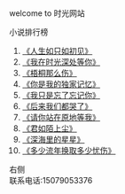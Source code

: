 ﻿<!DOCTYPE html>
<html lang="en">
<head>
    <meta charset="UTF-8">
    <title>时光网站</title>
    <link rel="stylesheet" href="demo.css">
</head>
<body>
 <!-- header -->
 <div class="header1">welcome to 时光网站</div>
 
 <!-- container -->
 <div class="slide">
       <div class="nav1">
       <div class="box">
       <p class="p1">小说排行榜</p>
       <ol>
           <li><a href="http://www.hongxiu.com/" target=_blank>《人生如只如初见》</a></li>
           <li><a href="http://www.hongxiu.com/" target=_blank>《我在时光深处等你》</a></li>
           <li><a href="http://www.hongxiu.com/" target=_blank>《梧桐那么伤》</a></li>
           <li><a href="http://www.hongxiu.com/" target=_blank>《你是我的独家记忆》</a></li>
           <li><a href="http://www.hongxiu.com/" target=_blank>《我只是忘了忘记你》</a></li>
           <li><a href="http://www.hongxiu.com/" target=_blank>《后来我们都哭了》</a></li>
           <li><a href="http://www.hongxiu.com/" target=_blank>《请你站在原地等我》</a></li>
           <li><a href="http://www.hongxiu.com/" target=_blank>《君如陌上尘》</a></li>
           <li><a href="http://www.hongxiu.com/" target=_blank>《深海里的星星》</a></li>
           <li><a href="http://www.hongxiu.com/" target=_blank>《多少流年换取多少忧伤》</a></li>
       </ol></div></div>
       <div class="nav2">右侧</div></div>
<!-- footer -->
<div class="footer">联系电话:15079053376</div>

</body>
</html>